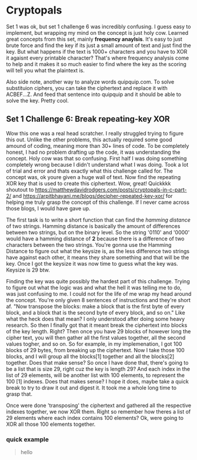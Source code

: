 # Cryptopals

Set 1 was ok, but set 1 challenge 6 was incredibly confusing. I guess easy to implement, but wrapping my mind on the concept is just holy cow. Learned great concepts from this set, mainly **frequency anaylsis**. It's easy to just brute force and find the key if its just a small amount of text and just find the key. But what happens if the text is 1000+ characters and you have to XOR it agaisnt every printable character? That's where frequency analysis come to help and it makes it so much easier to find where the key as the scoring will tell you what the plaintext is.  

Also side note, another way to analyze words quipquip.com. To solve substituion ciphers, you can take the ciphertext and replace it with ACBEF...Z. And feed that sentence into quipquip and it should be able to solve the key. Pretty cool. 

## Set 1 Challenge 6: Break repeating-key XOR
Wow this one was a real head scratcher. I really struggled trying to figure this out. Unlike the other problems, this actually required some good amound of coding, meaning more than 30+ lines of code. To be completely honest, I had no problem drafting up the code, it was understanding the concept. Holy cow was that so confusing. First half I was doing something completely wrong because I didn't understand what I was doing. Took a lot of trial and error and thats exactly what this challenge called for. The concept was, ok youre given a huge wall of text. Now find the repeating XOR key that is used to create this ciphertext. Wow, great! Quickkkk shoutout to https://matthewdavidrodgers.com/posts/cryptopals-in-c-part-2/ and https://arpitbhayani.me/blogs/decipher-repeated-key-xor/ for helping me truly grasp the concept of this challenge. If I never came across those blogs, I would have gave up. 

The first task is to write a short function that can find the *hamming distance* of two strings. Hamming distance is basically the amount of differences between two strings, but on the binary level. So the string '0110' and '0000' would have a hamming distance of **2** because there is a difference of two characters between the two strings. You're gonna use the Hamming Distance to figure out what the keysize is, as the less difference two strings have against each other, it means they share something and that will be the key. Once I got the keysize it was now time to guess what the key was. Keysize is 29 btw. 

Finding the key was quite possibly the hardest part of this challenge. Trying to figure out what the logic was and what the hell it was telling me to do, was just confusing to me. I could not for the life of me wrap my head around the concept. You're only given 8 sentences of instructions and they're short af. "Now transpose the blocks: make a block that is the first byte of every block, and a block that is the second byte of every block, and so on." Like what the heck does that mean? I only understood after doing some heavy research. So then I finally got that it meant break the ciphertext into blocks of the key length. Right? Then once you have 29 blocks of however long the cipher text, you will then gather all the first values together, all the second values togher, and so on. So for example, in my implemenation, I got 100 blocks of 29 bytes, from breaking up the ciphertext. Now I take those 100 blocks, and I will group all the blocks[1] together and all the blocks[2] together. Does that make sense? So once I have done that, there's going to be a list that is size 29, right cuz the key is length 29? And each index in the list of 29 elements, will be another list with 100 elements, to represent the 100 [1] indexes. Does that makes sense? I hope it does, maybe take a quick break to try to draw it out and digest it. It took me a whole long time to grasp that. 

Once were done 'transposing' the ciphertext and gathered all the respective indexes together, we now XOR them. Right so remember how theres a list of 29 elements where each index contains 100 elements? Ok, were going to XOR all those 100 elements together. 

### quick example 
> hello
